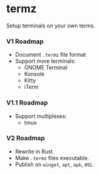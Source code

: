 # termz

Setup terminals on your own terms.

### V1 Roadmap
- Document `.termz` file format
- Support more terminals:
    - GNOME Terminal
    - Konsole
    - Kitty
    - iTerm

### V1.1 Roadmap
- Support multiplexes:
    - tmux

### V2 Roadmap

- Rewrite in Rust.
- Make `.termz` files executable.
- Publish on `winget`, `apt`, `apk`, etc.